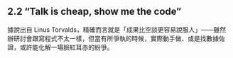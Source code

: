 ## 2.2 “Talk is cheap, show me the code”

據說出自 Linus Torvalds，精確而言就是「成果比空談更容易說服人」——雖然辦研討會跟寫程式不太一樣，但當有所爭執的時候，實際動手做、或是找數據佐證，或許能化解一場臉紅耳赤的紛爭。
